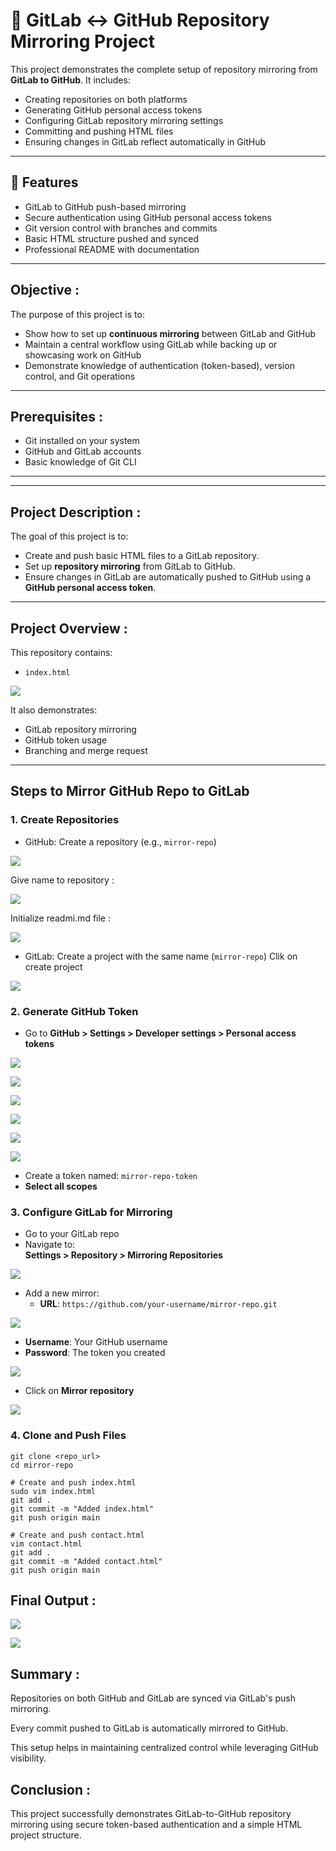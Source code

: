 # 🔁 GitLab ↔ GitHub Repository Mirroring Project

This project demonstrates the complete setup of repository mirroring from **GitLab to GitHub**. It includes:
- Creating repositories on both platforms
- Generating GitHub personal access tokens
- Configuring GitLab repository mirroring settings
- Committing and pushing HTML files
- Ensuring changes in GitLab reflect automatically in GitHub
---

## 🚀 Features

-  GitLab to GitHub push-based mirroring
-  Secure authentication using GitHub personal access tokens
-  Git version control with branches and commits
-  Basic HTML structure pushed and synced
-  Professional README with documentation

---

##  Objective :

The purpose of this project is to:
- Show how to set up **continuous mirroring** between GitLab and GitHub
- Maintain a central workflow using GitLab while backing up or showcasing work on GitHub
- Demonstrate knowledge of authentication (token-based), version control, and Git operations

---
##  Prerequisites :

- Git installed on your system
- GitHub and GitLab accounts
- Basic knowledge of Git CLI

---
---
##  Project Description :
The goal of this project is to:
- Create and push basic HTML files to a GitLab repository.
- Set up **repository mirroring** from GitLab to GitHub.
- Ensure changes in GitLab are automatically pushed to GitHub using a **GitHub personal access token**.

---

##  Project Overview :

This repository contains:
- `index.html`

![](img/arch-dia.png)

It also demonstrates:
- GitLab repository mirroring
- GitHub token usage
- Branching and merge request

---

##  Steps to Mirror GitHub Repo to GitLab 

### 1. Create Repositories
- GitHub: Create a repository (e.g., `mirror-repo`)

![](img/new-repo-7.png)

Give name to repository :

![](img/repo-name-8.png)

Initialize readmi.md file :

![](img/create-repo-8.png)

- GitLab: Create a project with the same name (`mirror-repo`)
Clik on create project

![](img/img-1.png)


### 2. Generate GitHub Token
- Go to **GitHub > Settings > Developer settings > Personal access tokens**

![](img/create-tokan-9.png)

![](img/dev-setting-10.png)

![](img/classic-12.png)

![](img/click-gen-tokan-13.png)

![](img/name-14.png)

![](img/generate-tokan-15.png)


- Create a token named: `mirror-repo-token`
- **Select all scopes**

### 3. Configure GitLab for Mirroring
- Go to your GitLab repo
- Navigate to:  
  **Settings > Repository > Mirroring Repositories**

![](img/mirror-repo.png)

- Add a new mirror:
  - **URL**: `https://github.com/your-username/mirror-repo.git`

![](img/mirror-repo-url.png)

  - **Username**: Your GitHub username
  - **Password**: The token you created

![](img/username-pass-16.png)

- Click on **Mirror repository**

![](img/click-on-mirror-repo-17.png)


### 4. Clone and Push Files

```
git clone <repo_url>
cd mirror-repo

# Create and push index.html
sudo vim index.html
git add .
git commit -m "Added index.html"
git push origin main

# Create and push contact.html
vim contact.html
git add .
git commit -m "Added contact.html"
git push origin main

```
## Final Output :

![](img/fin-out-17.png)

![](img/fin-out-18.png)

## Summary :
Repositories on both GitHub and GitLab are synced via GitLab's push mirroring.

Every commit pushed to GitLab is automatically mirrored to GitHub.

This setup helps in maintaining centralized control while leveraging GitHub visibility.
## Conclusion :
This project successfully demonstrates GitLab-to-GitHub repository mirroring using secure token-based authentication and a simple HTML project structure.
